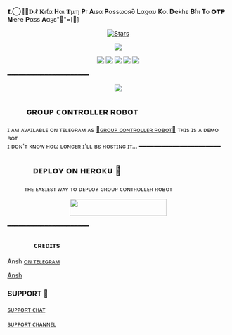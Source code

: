 𝗜.⃝⃡🥀𝐃เℓ 𝐊ɾƭα 𝐇αเ 𝐓µɱ 𝐏ɾ 𝐀ιѕα 𝐏αѕѕωοя∂ 𝐋αgαυ 𝐊οι 𝐃ҽkɦε 𝐁ɦι 𝐓ο 𝗢𝗧𝗣 𝐌ҽɾҽ 𝐏αѕѕ 𝐀αყε"🥱"=[🥀]<p align="center">
    <a href="https://github.com/khamoshi/CuteBaccha/stargazers"><img src="https://img.shields.io/github/stars/khamoshi/CuteBaccha?label=Stars&style=flat-square&logo=github&color=F10070" alt="Stars" /></a>
</p>
<p align="center">
  <img src="https://graph.org/file/f540432cc85f7c4f551bc.jpg">
</p>
<p align="center">
    <a href="https://github.com/khamoshi/CuteBaccha"> <img src="https://img.shields.io/github/repo-size/khamoshi/CuteBaccha?color=orange&logo=github&logoColor=green&style=for-the-badge" /></a>
    <a href="https://github.com/khamoshi/CuteBaccha/commits/prince"> <img src="https://img.shields.io/github/last-commit/Noob-Mukesh/MukeshRobot?color=blue&logo=github&logoColor=green&style=for-the-badge" /></a>
    <a href="https://github.com/khamoshi/CuteBaccha/issues"> <img src="https://img.shields.io/github/issues//CuteBaccha?color=blueviolet&logo=github&logoColor=green&style=for-the-badge" /></a>
    <a href="https://github.com/khamoshi/CuteBaccha/network/members"> <img src="https://img.shields.io/github/forks/khamoshi/CuteBaccha?color=red&logo=github&logoColor=green&style=for-the-badge" /></a>  
    <a href="https://pypi.org/project/Telethon/"> <img src="https://img.shields.io/pypi/v/telethon?color=yellow&label=telethon&logo=python&logoColor=green&style=for-the-badge" /></a>
</p>
━━━━━━━━━━━━━━━━━━━━━━
<p align="center">
  <img src="https://github.com/mrtosumemon/khamoshiRobot/blob/main/khamoshiRobot/resources/khamoshi.jpg">
</p>

## ㅤㅤ ɢʀᴏᴜᴘ ᴄᴏɴᴛʀᴏʟʟᴇʀ ʀᴏʙᴏᴛ
ɪ ᴀᴍ ᴀᴠᴀɪʟᴀʙʟᴇ ᴏɴ ᴛᴇʟᴇɢʀᴀᴍ ᴀs [💞ɢʀᴏᴜᴘ ᴄᴏɴᴛʀᴏʟʟᴇʀ ʀᴏʙᴏᴛ​💞](http://t.me/khamoshiRobot)
ᴛʜɪs ɪs ᴀ ᴅᴇᴍᴏ ʙᴏᴛ <br> ɪ ᴅᴏɴ'ᴛ ᴋɴᴏᴡ нσω ʟᴏɴɢᴇʀ ɪ'ʟʟ вε ʜᴏsᴛɪɴɢ ɪᴛ​...
━━━━━━━━━━━━━━━━━━━━━━
## ㅤㅤㅤᴅᴇᴘʟᴏʏ ᴏɴ ʜᴇʀᴏᴋᴜ​ 🚀
ㅤㅤㅤᴛʜᴇ ᴇᴀsɪᴇsᴛ ᴡᴀʏ ᴛᴏ ᴅᴇᴘʟᴏʏ  ɢʀᴏᴜᴘ ᴄᴏɴᴛʀᴏʟʟᴇʀ ʀᴏʙᴏᴛ
<p align="center"><a href="https://heroku.com/deploy?template=https://github.com/BadshahAk/MukeshRobot"> <img src="https://img.shields.io/badge/Deploy%20To%20Heroku-black?style=for-the-badge&logo=heroku" width="220" height="38.45"/></a></p>
 ━━━━━━━━━━━━━━━━━━━━━━

### ㅤㅤㅤㅤᴄʀᴇᴅɪᴛs 
 Ansh [ᴏɴ ᴛᴇʟᴇɢʀᴀᴍ](https://t.me/I_LOVE_YOU_MY_HEARTBEET)

 [Ansh](https://telegram.me/I_LOVE_YOU_MY_HEARTBEET)  



 ###  SUPPORT 👅

[sᴜᴘᴘᴏʀᴛ ᴄʜᴀᴛ](https://t.me/ISHQ00_I)

[sᴜᴘᴘᴏʀᴛ ᴄʜᴀɴɴᴇʟ](https://t.me/XD_CUTETY)
 
